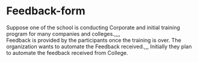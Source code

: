 # Feedback-form



Suppose one of the school is conducting Corporate and initial training program for many companies and colleges.,,,,  
Feedback is provided by the participants once the training is over.  The organization wants to automate the Feedback received.,,, 
Initially they plan to automate the feedback received from College. 
